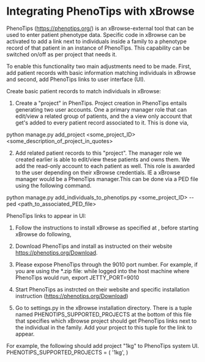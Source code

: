 
Integrating PhenoTips with xBrowse
==================================

PhenoTips (https://phenotips.org/) is an xBrowse-external tool that can be used to enter patient phenotype data. Specific code in xBrowse can be activated to add a link next to individuals inside a family to a phenotype record of that patient in an instance of PhenoTips. This capability can be switched on/off as per project that needs it.

To enable this functionality two main adjustments need to be made. First, add patient records with basic information matching individuals in xBrowse and second, add PhenoTips links to user interface (UI).


Create basic patient records to match individuals in xBrowse:
1. Create a "project" in PhenTips. Project creation in PhenoTips entails generating two user accounts. One a primary manager role that can edit/view a related group of patients, and the a view only account that get's added to every patient record associated to it. This is done via,

python manage.py add_project <some_project_ID>    <some_description_of_project_in_quotes>

2. Add related patient records to this "project". The manager role we created earlier is able to edit/view these patients and owns them. We add the read-only account to each patient as well. This role is awarded to the user depending on their xBrowse credentials. IE a xBrowse manager would be a PhenoTips manager.This can be done via a PED file using the following command.

python manage.py add_individuals_to_phenotips.py  <some_project_ID>  --ped  <path_to_associated_PED_file>


PhenoTips links to appear in UI:

1. Follow the instructions to install xBrowse as specified at <link>, before starting xBrowse do following,

2. Download PhenoTips and install as instructed on their website https://phenotips.org/Download.

2. Please expose PhenoTips through the 9010 port number. For example, if you are using the *.zip file: while logged into the host machine where PhenoTips would run,
export JETTY_PORT=9010

3. Start PhenoTips as instrcted on their website and specific installation instruction (https://phenotips.org/Download)

4. Go to settings.py in the xBrowse installation directory. There is a tuple named PHENOTIPS_SUPPORTED_PROJECTS at the bottom of this file that specifies which xBrowse project should get PhenoTips links next to the individual in the family. Add your project to this tuple for the link to appear.

For example, the following should add project "1kg" to PhenoTips system UI.
PHENOTIPS_SUPPORTED_PROJECTS = (
                       '1kg',
                       )
                       
                       
            


